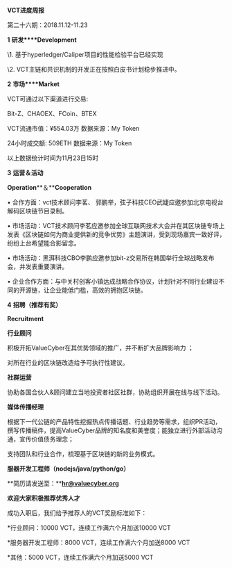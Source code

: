  **VCT进度周报**

第二十六期：2018.11.12-11.23

**1**  **研发****Development** 

\1. 基于hyperledger/Caliper项目的性能检验平台已经实现

\2. VCT主链和共识机制的开发正在按照白皮书计划稳步推进中。

 

**2** **市场****Market**

VCT可通过以下渠道进行交易:

Bit-Z、CHAOEX、FCoin、BTEX

VCT流通市值：¥554.03万   数据来源：My Token

24小时成交额: 509ETH   数据来源：My Token  

以上数据统计时间为11月23日15时

 

**3** **运营＆活动**

**Operation****＆****Cooperation**

• 合作方面：vct技术顾问李茗、 郭鹏举，弦子科技CEO武婕应邀参加北京电视台解码区块链节目录制。

• 市场活动：VCT技术顾问李茗应邀参加全球互联网技术大会并在其区块链专场上发表《区块链如何为商业提供新的竞争优势》主题演讲，受到现场嘉宾一致好评，纷纷上台希望能合影留念。

• 市场活动：黑湃科技CBO李鹏应邀参加bit-z交易所在韩国举行全球战略发布会，并发表重要演讲。

• 企业合作方面：与中关村创客小镇达成战略合作协议，计划针对不同行业建设不同的开源链，让企业能低门槛，高效的拥抱区块链。

**4** **招聘（推荐有奖）**

**Recruitment**

**行业顾问**

积极开拓ValueCyber在其优势领域的推广，并不断扩大品牌影响力 ；

对所在行业的区块链改造给予可执行性建议。

**社群运营**

协助各国合伙人&顾问建立当地投资者社区社群，协助组织开展在线与线下活动。

**媒体传播经理**

根据下一代公链的产品特性挖掘热点传播话题、行业趋势等需求，组织PR活动，撰写传播稿件，提高ValueCyber品牌的知名度和美誉度；能独立进行外部活动沟通，宣传价值债务理念；

支持团队和行业合作，梳理基于区块链的新的业务模式。

**服器开发工程师（****nodejs/java/python/go****）**

**简历请发送至：****hr@valuecyber.org**

**欢迎大家积极推荐优秀人才**

成功入职后，我们给予推荐人的VCT奖励标准如下：

*行业顾问：10000 VCT，连续工作满六个月加送10000 VCT

*服务器开发工程师：8000 VCT，连续工作满六个月加送8000 VCT

*其他：5000 VCT，连续工作满六个月加送5000 VCT

 
